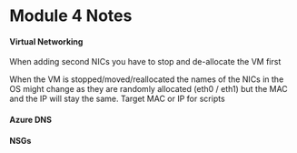 # Module 4 Notes

#### Virtual Networking

When adding second NICs you have to stop and de-allocate the VM first

When the VM is stopped/moved/reallocated the names of the NICs in the OS might change as they are randomly allocated (eth0 / eth1) but the MAC and the IP will stay the same. Target MAC or IP for scripts

#### Azure DNS

#### NSGs